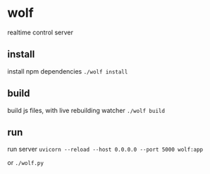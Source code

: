 # wolf
realtime control server

## install
install npm dependencies
`./wolf install`


## build
build js files, with live rebuilding watcher
`./wolf build`

## run
run server
`uvicorn --reload --host 0.0.0.0 --port 5000 wolf:app`

or `./wolf.py`
